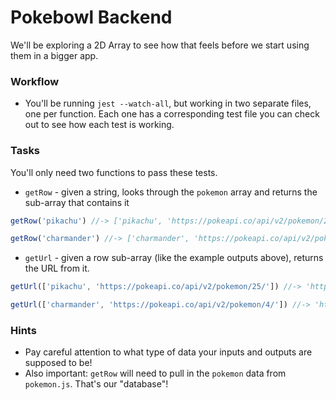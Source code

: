# Pokebowl Backend

We'll be exploring a 2D Array to see how that feels before we start using them in a bigger app.


### Workflow

* You'll be running `jest --watch-all`, but working in two separate files, one per function. Each one has a corresponding test file you can check out to see how each test is working.


### Tasks

You'll only need two functions to pass these tests.

* `getRow` - given a string, looks through the `pokemon` array and returns the sub-array that contains it

```javascript
getRow('pikachu') //-> ['pikachu', 'https://pokeapi.co/api/v2/pokemon/25/']

getRow('charmander') //-> ['charmander', 'https://pokeapi.co/api/v2/pokemon/4/']
```

* `getUrl` - given a row sub-array (like the example outputs above), returns the URL from it.

```javascript
getUrl(['pikachu', 'https://pokeapi.co/api/v2/pokemon/25/']) //-> 'https://pokeapi.co/api/v2/pokemon/4/'

getUrl(['charmander', 'https://pokeapi.co/api/v2/pokemon/4/']) //-> 'https://pokeapi.co/api/v2/pokemon/4/'
```
 

### Hints

* Pay careful attention to what type of data your inputs and outputs are supposed to be!
* Also important: `getRow` will need to pull in the `pokemon` data from `pokemon.js`. That's our "database"!
